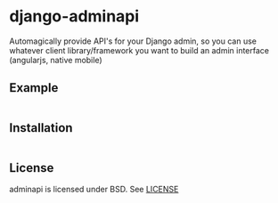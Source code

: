 # django-adminapi

Automagically provide API's for your Django admin, so you
can use whatever client library/framework you want to build
an admin interface (angularjs, native mobile)

## Example

```
```

## Installation

```
```

## License

adminapi is licensed under BSD.  See [LICENSE](https://github.com/pcaulagi/django-adminapi/blob/master/LICENSE)
